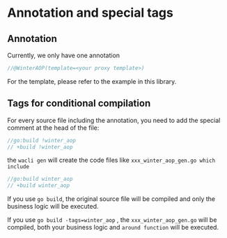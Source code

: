 # Annotation and special tags

## Annotation

Currently, we only have one annotation

```go
//@WinterAOP(template=<your proxy template>)
```

For the template, please refer to the example in this library.

## Tags for conditional compilation

For every source file including the annotation, you need to add the special comment at the head of the file:

```go
//go:build !winter_aop
// +build !winter_aop
```

the `wacli gen`	will create the code files like `xxx_winter_aop_gen.go which include `

```go
//go:build winter_aop
// +build winter_aop
```

If you use `go build`, the original source file will be compiled and only the business logic will be executed. 

If you use `go build -tags=winter_aop`	, the `xxx_winter_aop_gen.go`	will be compiled, both your business logic and `around function` will be executed.
